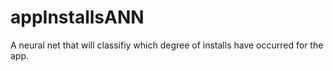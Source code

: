 # appInstallsANN
A neural net that will classifiy which degree of installs have occurred for the app.
